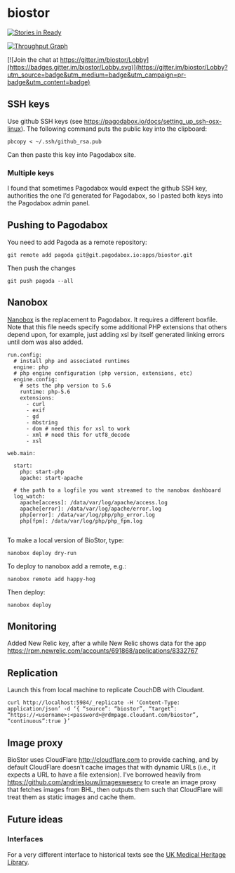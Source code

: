 # biostor

[![Stories in Ready](https://badge.waffle.io/rdmpage/biostor.png?label=ready&title=Ready)](https://waffle.io/rdmpage/biostor)

[![Throughput Graph](https://graphs.waffle.io/rdmpage/biostor/throughput.svg)](https://waffle.io/rdmpage/biostor/metrics/throughput)

[![Join the chat at https://gitter.im/biostor/Lobby](https://badges.gitter.im/biostor/Lobby.svg)](https://gitter.im/biostor/Lobby?utm_source=badge&utm_medium=badge&utm_campaign=pr-badge&utm_content=badge)


## SSH keys

Use github SSH keys (see https://pagodabox.io/docs/setting_up_ssh-osx-linux). The following command puts the public key into the clipboard:

    pbcopy < ~/.ssh/github_rsa.pub

Can then paste this key into Pagodabox site.

### Multiple keys

I found that sometimes Pagodabox would expect the github SSH key, authorities the one I’d generated for Pagodabox, so I pasted both keys into the Pagodabox admin panel.

## Pushing to Pagodabox

You need to add Pagoda as a remote repository:

```
git remote add pagoda git@git.pagodabox.io:apps/biostor.git
```

Then push the changes

```
git push pagoda --all
```

## Nanobox

[Nanobox](https://nanobox.io) is the replacement to Pagodabox. It requires a different boxfile. Note that this file needs specify some additional PHP extensions that others depend upon, for example, just adding xsl by itself generated linking errors until dom was also added.

```
run.config:
  # install php and associated runtimes
  engine: php
  # php engine configuration (php version, extensions, etc)
  engine.config:
    # sets the php version to 5.6
    runtime: php-5.6
    extensions:
      - curl
      - exif
      - gd
      - mbstring
      - dom # need this for xsl to work
      - xml # need this for utf8_decode
      - xsl
      
web.main:

  start:
    php: start-php
    apache: start-apache
    
  # the path to a logfile you want streamed to the nanobox dashboard
  log_watch:
    apache[access]: /data/var/log/apache/access.log
    apache[error]: /data/var/log/apache/error.log
    php[error]: /data/var/log/php/php_error.log
    php[fpm]: /data/var/log/php/php_fpm.log
        
```

To make a local version of BioStor, type:

```
nanobox deploy dry-run
```

To deploy to nanobox add a remote, e.g.:

```
nanobox remote add happy-hog
```

Then deploy:

```
nanobox deploy
```

## Monitoring

Added New Relic key, after a while New Relic shows data for the app https://rpm.newrelic.com/accounts/691868/applications/8332767

## Replication

Launch this from local machine to replicate CouchDB with Cloudant.
````
curl http://localhost:5984/_replicate -H ‘Content-Type: application/json’ -d ‘{ “source”: “biostor”, “target”: “https://<username>:<password>@rdmpage.cloudant.com/biostor”, “continuous”:true }’
````

## Image proxy

BioStor uses CloudFlare http://cloudflare.com to provide caching, and by default CloudFlare doesn’t cache images that with dynamic URLs (i.e., it expects a URL to have a file extension). I’ve borrowed heavily from https://github.com/andrieslouw/imagesweserv to create an image proxy that fetches images from BHL, then outputs them such that CloudFlare will treat them as static images and cache them.

## Future ideas

### Interfaces

For a very different interface to historical texts see the [UK Medical Heritage Library](https://ukmhl.historicaltexts.jisc.ac.uk/home).


